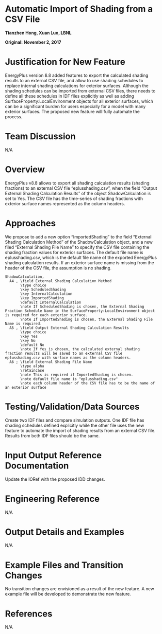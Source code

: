 Automatic Import of Shading from a CSV File
================
**Tianzhen Hong, Xuan Luo, LBNL**

**Original: November 2, 2017**

# Justification for New Feature 

EnergyPlus version 8.8 added features to export the calculated shading results to an external CSV file, and allow to use shading schedules to replace internal shading calculations for exterior surfaces. Although the shading schedules can be imported from external CSV files, there needs to define all these schedules in IDF files explicitly as well as adding SurfaceProperty:LocalEnvironment objects for all exterior surfaces, which can be a significant burden for users especially for a model with many exterior surfaces. The proposed new feature will fully automate the process.

# Team Discussion

N/A

# Overview 

EnergyPlus v8.8 allows to export all shading calculation results (shading fractions) to an external CSV file “eplusshading.csv”, when the field “Output External Shading Calculation Results” of the object ShadowCalculation is set to Yes. The CSV file has the time-series of shading fractions with exterior surface names represented as the column headers. 

# Approaches 

We propose to add a new option “ImportedShading” to the field “External Shading Calculation Method” of the ShadowCalculation object, and a new filed “External Shading File Name” to specify the CSV file containing the shading fraction values for exterior surfaces. The default file name is eplusshading.csv, which is the default file name of the exported EnergyPlus shading calculation results. If an exterior surface name is missing from the header of the CSV file, the assumption is no shading. 

	ShadowCalculation,
	  A4 , \field External Shading Calculation Method
	       \type choice
	       \key ScheduledShading 
	       \key InternalCalculation
	       \key ImportedShading
	       \default InternalCalculation
	       \note If ScheduledShading is chosen, the External Shading Fraction Schedule Name in the SurfaceProperty:LocalEnvironment object is required for each exterior surface. 
	       \note If ImportedShading is chosen, the External Shading File Name is required.
	  A5 , \field Output External Shading Calculation Results
	       \type choice
	       \key Yes
	       \key No
	       \default No
	       \note If Yes is chosen, the calculated external shading fraction results will be saved to an external CSV file eplusshading.csv with surface names as the column headers.
	  A6 ; \field External Shading File Name
	       \type alpha
	       \retaincase
	       \note This is required if ImportedShading is chosen.
	       \note default file name is "eplusshading.csv"
	       \note each column header of the CSV file has to be the name of an exterior surface

# Testing/Validation/Data Sources

Create two IDF files and compare simulation outputs. One IDF file has shading schedules defined explicitly while the other file uses the new feature to automate the import of shading results from an external CSV file. Results from both IDF files should be the same.

# Input Output Reference Documentation

Update the IORef with the proposed IDD changes.

# Engineering Reference

N/A

# Output Details and Examples

N/A

# Example Files and Transition Changes

No transition changes are envisioned as a result of the new feature. A new example file will be developed to demonstrate the new feature.

# References

N/A

